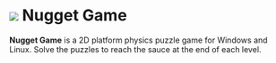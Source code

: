 # ![](Assets/bitmaps/nugget.png) Nugget Game

**Nugget Game** is a 2D platform physics puzzle game for Windows and Linux. Solve the puzzles to reach the sauce at
the end of each level.
